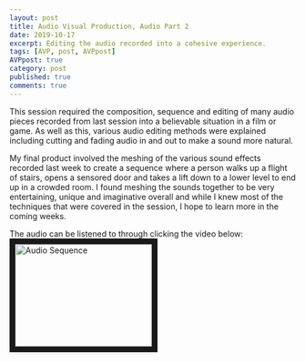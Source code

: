 ```yaml
---
layout: post
title: Audio Visual Production, Audio Part 2
date: 2019-10-17
excerpt: Editing the audio recorded into a cohesive experience.
tags: [AVP, post, AVPpost]
AVPpost: true
category: post
published: true
comments: true
---
```

This session required the composition, sequence and editing of many audio pieces recorded from last session into a believable situation in a film or game. As well as this, various audio editing methods were explained including cutting and fading audio in and out to make a sound more natural.

My final product involved the meshing of the various sound effects recorded last week to create a sequence where a person walks up a flight of stairs, opens a sensored door and takes a lift down to a lower level to end up in a crowded room. I found meshing the sounds together to be very entertaining, unique and imaginative overall and while I knew most of the techniques that were covered in the session, I hope to learn more in the coming weeks.

The audio can be listened to through clicking the video below:
<a href="http://www.youtube.com/watch?feature=player_embedded&v=k9BAtLpx6hM" target="_blank"><img src="http://img.youtube.com/vi/k9BAtLpx6hM/0.jpg" alt="Audio Sequence" width="240" height="180" border="10" /></a>

